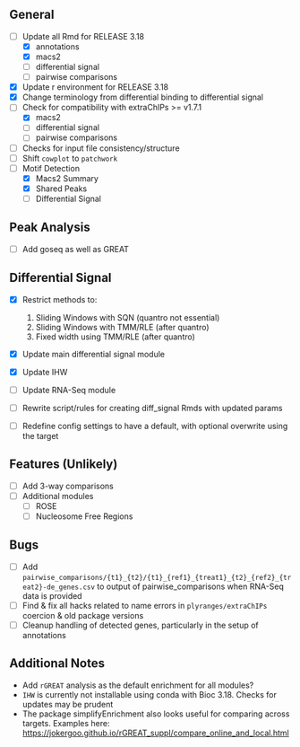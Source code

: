 ## General

- [ ] Update all Rmd for RELEASE 3.18
    - [x] annotations
    - [x] macs2
    - [ ] differential signal
    - [ ] pairwise comparisons
- [x] Update r environment for RELEASE 3.18
- [x] Change terminology from differential binding to differential signal
- [ ] Check for compatibility with extraChIPs >= v1.7.1
  - [x] macs2
  - [ ] differential signal
  - [ ] pairwise comparisons
- [ ] Checks for input file consistency/structure
- [ ] Shift `cowplot` to `patchwork`
- [ ] Motif Detection
  - [x] Macs2 Summary
  - [x] Shared Peaks
  - [ ] Differential Signal
  
## Peak Analysis

- [ ] Add goseq as well as GREAT

## Differential Signal

- [x] Restrict methods to:
    1. Sliding Windows with SQN (quantro not essential)
    2. Sliding Windows with TMM/RLE (after quantro)
    3. Fixed width using TMM/RLE (after quantro)
- [x] Update main differential signal module
- [x] Update IHW
- [ ] Update RNA-Seq module
- [ ] Rewrite script/rules for creating diff_signal Rmds with updated params
- [ ] Redefine config settings to have a default, with optional overwrite using the target 


## Features (Unlikely)

- [ ] Add 3-way comparisons
- [ ] Additional modules
  - [ ] ROSE
  - [ ] Nucleosome Free Regions

## Bugs

- [ ] Add `pairwise_comparisons/{t1}_{t2}/{t1}_{ref1}_{treat1}_{t2}_{ref2}_{treat2}-de_genes.csv` to output of pairwise_comparisons when RNA-Seq data is provided
- [ ] Find & fix all hacks related to name errors in `plyranges/extraChIPs` coercion & old package versions
- [ ] Cleanup handling of detected genes, particularly in the setup of annotations

## Additional Notes

- Add `rGREAT` analysis as the default enrichment for all modules?
- `IHW` is currently not installable using conda with Bioc 3.18. Checks for updates may be prudent
- The package simplifyEnrichment also looks useful for comparing across targets. Examples here: https://jokergoo.github.io/rGREAT_suppl/compare_online_and_local.html

